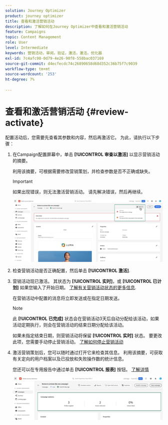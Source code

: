 ```yaml
---
solution: Journey Optimizer
product: journey optimizer
title: 查看和激活营销活动
description: 了解如何在Journey Optimizer中查看和激活营销活动
feature: Campaigns
topic: Content Management
role: User
level: Intermediate
keywords: 营销活动，审阅，验证，激活，激活，优化器
exl-id: 7c4afc98-0d79-4e26-90f8-558bac037169
source-git-commit: d4ecfecdc74c26890658d68d352c36b75f7c9039
workflow-type: tm+mt
source-wordcount: '253'
ht-degree: 7%

---
```


# 查看和激活营销活动 {#review-activate}

配置活动后，您需要先查看其参数和内容，然后再激活它。 为此，请执行以下步骤：

1. 在Campaign配置屏幕中，单击 **[!UICONTROL 审查以激活]** 以显示营销活动的摘要。

   利用该摘要，可根据需要修改营销策划，并检查参数是否不正确或缺失。

   >[!IMPORTANT]
   >
   >如果出现错误，则无法激活营销活动。 请先解决错误，然后再继续。

   ![](assets/create-campaign-alerts.png)

1. 检查营销活动是否正确配置，然后单击 **[!UICONTROL 激活]**.

1. 营销活动现已激活。 其状态为 **[!UICONTROL 实时]**，或 **[!UICONTROL 已计划]** 如果您输入了开始日期。 [了解有关营销活动状态的更多信息](get-started-with-campaigns.md#statuses).

   在营销活动中配置的消息将立即发送或在指定日期发送。

   >[!NOTE]
   >
   >此 **[!UICONTROL 已完成]** 状态会在营销活动3天后自动分配给该活动，如果活动定期执行，则会在营销活动的结束日期分配给该活动。
   >
   >如果未指定结束日期，则营销活动将保留 **[!UICONTROL 实时]** 状态。 要更改此项，您需要手动停止营销活动。 [了解如何停止营销活动](modify-stop-campaign.md)

1. 激活营销策划后，您可以随时通过打开它来检查其信息。 利用该摘要，可获取有关定向的用户档案以及已投放和失败操作数的统计信息。

   您还可以在专用报告中通过单击 **[!UICONTROL 报表]** 按钮。 [了解详情](../reports/campaign-global-report.md)

   ![](assets/create-campaign-summary.png)
